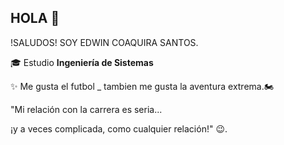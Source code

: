 ## HOLA 👋
 !SALUDOS! SOY EDWIN COAQUIRA SANTOS.
 
🎓 Estudio **Ingeniería de Sistemas** 

  ✨ Me gusta el futbol _ tambien me gusta la aventura extrema.🏍️ 
  

"Mi relación con la carrera es seria... 

¡y a veces complicada, como cualquier relación!" 😉.

